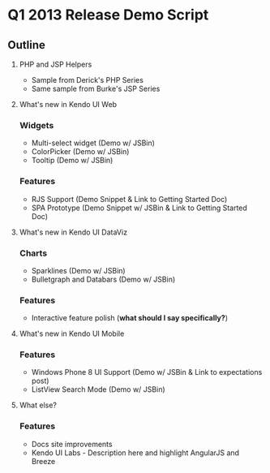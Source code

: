 # Q1 2013 Release Demo Script

## Outline

1. PHP and JSP Helpers

	- Sample from Derick's PHP Series
	- Same sample from Burke's JSP Series 

2. What's new in Kendo UI Web
	### Widgets
	- Multi-select widget (Demo w/ JSBin)
	- ColorPicker (Demo w/ JSBin)
	- Tooltip (Demo w/ JSBin)

	### Features
	- RJS Support (Demo Snippet & Link to Getting Started Doc)
	- SPA Prototype (Demo Snippet w/ JSBin & Link to Getting Started Doc)

3. What's new in Kendo UI DataViz
	### Charts
	- Sparklines (Demo w/ JSBin)
	- Bulletgraph and Databars (Demo w/ JSBin)

	### Features
	- Interactive feature polish (**what should I say specifically?**)

4. What's new in Kendo UI Mobile
	### Features
	- Windows Phone 8 UI Support (Demo w/ JSBin & Link to expectations post)
	- ListView Search Mode (Demo w/ JSBin)

5. What else?
	### Features
	- Docs site improvements
	- Kendo UI Labs - Description here and highlight AngularJS and Breeze